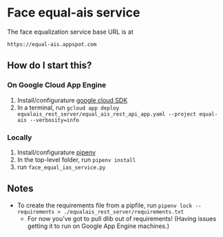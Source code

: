 # Face equal-ais service

The face equalization service base URL is at

`https://equal-ais.appspot.com`

## How do I start this?

### On Google Cloud App Engine
1. Install/configurature [google cloud SDK](https://cloud.google.com/sdk/)
1. In a terminal, run `gcloud app deploy equalais_rest_server/equal_ais_rest_api_app.yaml --project equal-ais --verbosity=info`

### Locally

1. Install/configurature [pipenv](https://docs.pipenv.org/)
1. In the top-level folder, run `pipenv install`
1. run `face_equal_ias_service.py`

## Notes

* To create the requirements file from a pipfile, run `pipenv lock --requirements > ./equalais_rest_server/requirements.txt`
    * For now you've got to pull dlib out of requirements! (Having issues getting it to run on Google App Engine machines.)
